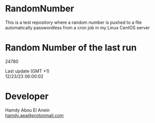 # RandomNumber    
This is a test repository where a random number is pushed to a file automatically passwordless from a cron job in my Linux CentOS server    
# Random Number of the last run   
24780
      
Last update (GMT +1)    
12/23/23 06:00:02
# Developer    
Hamdy Abou El Anein   
hamdy.aea@protonmail.com

